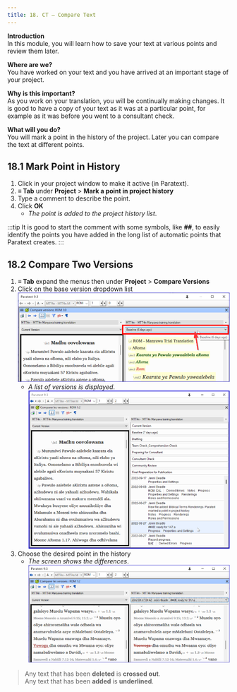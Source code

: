 ```yaml
---
title: 18. CT – Compare Text
---
```

**Introduction**  
In this module, you will learn how to save your text at various points and review them later.

**Where are we?**  
You have worked on your text and you have arrived at an important stage of your project.

**Why is this important?**  
As you work on your translation, you will be continually making changes. It is good to have a copy of your text as it was at a particular point, for example as it was before you went to a consultant check. 

**What will you do?**  
You will mark a point in the history of the project. Later you can compare the text at different points.

## 18.1 Mark Point in History
1.  Click in your project window to make it active (in Paratext).
1.  **≡ Tab** under **Project** \> **Mark a point in project history**
1.  Type a comment to describe the point.
2.  Click **OK** 
      -  *The point is added to the project history list*.
  
:::tip
It is good to start the comment with some symbols, like **\#\#**, to easily identify the points you have added in the long list of automatic points that Paratext creates.
:::
## 18.2 Compare Two Versions
1.  **≡ Tab** expand the menus then under **Project** \> **Compare Versions**
2.  Click on the base version dropdown list  
    ![](../media/compareVersions.en.png)  
     -  *A list of versions is displayed*.  
    ![](../media/compareVersChoose.en.png)  
3.  Choose the desired point in the history  
    -  *The screen shows the differences*.  
    ![](../media/compareVerChanges.en.png)

> Any text that has been **deleted** is **crossed out**.  
Any text that has been **added** is **underlined**.

